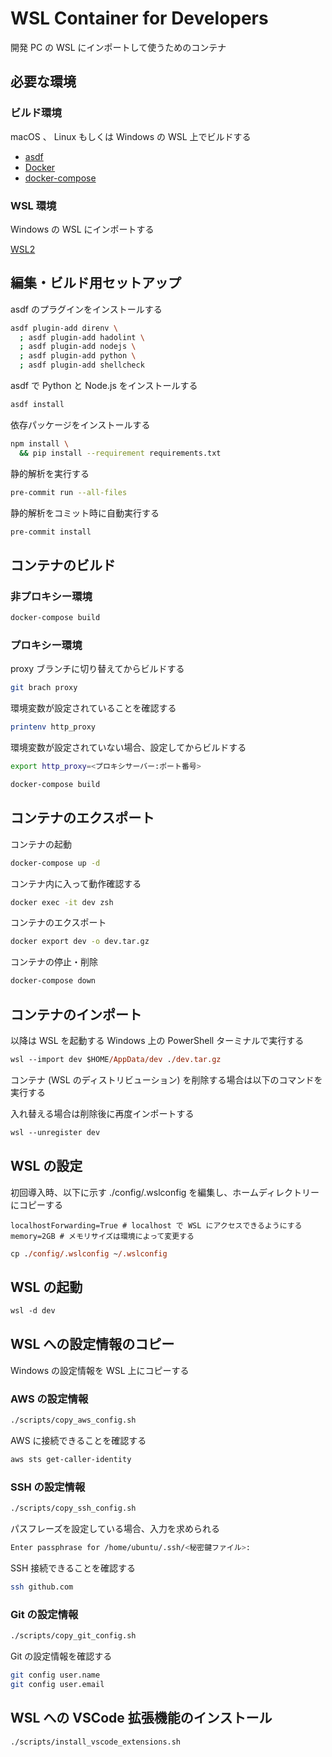 # WSL Container for Developers

開発 PC の WSL にインポートして使うためのコンテナ

## 必要な環境

### ビルド環境

macOS 、 Linux もしくは Windows の WSL 上でビルドする

- [asdf]
- [Docker]
- [docker-compose]

### WSL 環境

Windows の WSL にインポートする

[WSL2]

## 編集・ビルド用セットアップ

asdf のプラグインをインストールする

```bash
asdf plugin-add direnv \
  ; asdf plugin-add hadolint \
  ; asdf plugin-add nodejs \
  ; asdf plugin-add python \
  ; asdf plugin-add shellcheck
```

asdf で Python と Node.js をインストールする

```bash
asdf install
```

依存パッケージをインストールする

```bash
npm install \
  && pip install --requirement requirements.txt
```

静的解析を実行する

```bash
pre-commit run --all-files
```

静的解析をコミット時に自動実行する

```bash
pre-commit install
```

## コンテナのビルド

### 非プロキシー環境

```bash
docker-compose build
```

### プロキシー環境

proxy ブランチに切り替えてからビルドする

```bash
git brach proxy
```

環境変数が設定されていることを確認する

```bash
printenv http_proxy
```

環境変数が設定されていない場合、設定してからビルドする

```bash
export http_proxy=<プロキシサーバー:ポート番号>
```

```bash
docker-compose build
```

## コンテナのエクスポート

コンテナの起動

```bash
docker-compose up -d
```

コンテナ内に入って動作確認する

```bash
docker exec -it dev zsh
```

コンテナのエクスポート

```bash
docker export dev -o dev.tar.gz
```

コンテナの停止・削除

```bash
docker-compose down
```

## コンテナのインポート

以降は WSL を起動する Windows 上の PowerShell ターミナルで実行する

```ps
wsl --import dev $HOME/AppData/dev ./dev.tar.gz
```

コンテナ (WSL のディストリビューション) を削除する場合は以下のコマンドを実行する

入れ替える場合は削除後に再度インポートする

```ps
wsl --unregister dev
```

## WSL の設定

初回導入時、以下に示す ./config/.wslconfig を編集し、ホームディレクトリーにコピーする

```text
localhostForwarding=True # localhost で WSL にアクセスできるようにする
memory=2GB # メモリサイズは環境によって変更する
```

```ps
cp ./config/.wslconfig ~/.wslconfig
```

## WSL の起動

```ps
wsl -d dev
```

## WSL への設定情報のコピー

Windows の設定情報を WSL 上にコピーする

### AWS の設定情報

```bash
./scripts/copy_aws_config.sh
```

AWS に接続できることを確認する

```bash
aws sts get-caller-identity
```

### SSH の設定情報

```bash
./scripts/copy_ssh_config.sh
```

パスフレーズを設定している場合、入力を求められる

```bash
Enter passphrase for /home/ubuntu/.ssh/<秘密鍵ファイル>:
```

SSH 接続できることを確認する

```bash
ssh github.com
```

### Git の設定情報

```bash
./scripts/copy_git_config.sh
```

Git の設定情報を確認する

```bash
git config user.name
git config user.email
```

## WSL への VSCode 拡張機能のインストール

```bash
./scripts/install_vscode_extensions.sh
```

[asdf]: https://github.com/asdf-vm/asdf
[docker]: https://www.docker.com/
[docker-compose]: https://docs.docker.jp/compose/toc.html
[wsl2]: https://docs.microsoft.com/ja-jp/windows/wsl/install
